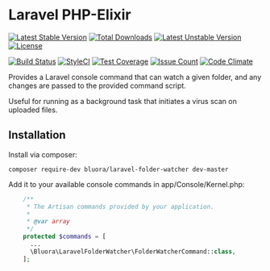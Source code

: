 # Laravel PHP-Elixir

[![Latest Stable Version](https://poser.pugx.org/bluora/laravel-folder-watcher/v/stable.svg)](https://packagist.org/packages/bluora/laravel-folder-watcher) [![Total Downloads](https://poser.pugx.org/bluora/laravel-folder-watcher/downloads.svg)](https://packagist.org/packages/bluora/laravel-folder-watcher) [![Latest Unstable Version](https://poser.pugx.org/bluora/laravel-folder-watcher/v/unstable.svg)](https://packagist.org/packages/bluora/laravel-folder-watcher) [![License](https://poser.pugx.org/bluora/laravel-folder-watcher/license.svg)](https://packagist.org/packages/bluora/laravel-folder-watcher)

[![Build Status](https://travis-ci.org/bluora/laravel-folder-watcher.svg?branch=master)](https://travis-ci.org/bluora/laravel-folder-watcher) [![StyleCI](https://styleci.io/repos/x/shield?branch=master)](https://styleci.io/repos/x) [![Test Coverage](https://codeclimate.com/github/bluora/laravel-folder-watcher/badges/coverage.svg)](https://codeclimate.com/github/bluora/laravel-folder-watcher/coverage) [![Issue Count](https://codeclimate.com/github/bluora/laravel-folder-watcher/badges/issue_count.svg)](https://codeclimate.com/github/bluora/laravel-folder-watcher) [![Code Climate](https://codeclimate.com/github/bluora/laravel-folder-watcher/badges/gpa.svg)](https://codeclimate.com/github/bluora/laravel-folder-watcher) 

Provides a Laravel console command that can watch a given folder, and any changes are passed to the provided command script.

Useful for running as a background task that initiates a virus scan on uploaded files.

## Installation

Install via composer:

`composer require-dev bluora/laravel-folder-watcher dev-master`

Add it to your available console commands in app/Console/Kernel.php:

```php
    /**
     * The Artisan commands provided by your application.
     *
     * @var array
     */
    protected $commands = [
      ...
      \Bluora\LaravelFolderWatcher\FolderWatcherCommand::class,
    ];
```
